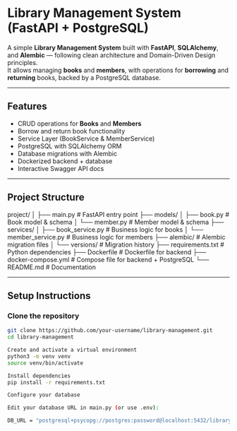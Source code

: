 # Library Management System (FastAPI + PostgreSQL)

A simple **Library Management System** built with **FastAPI**, **SQLAlchemy**, and **Alembic** — following clean architecture and Domain-Driven Design principles.  
It allows managing **books** and **members**, with operations for **borrowing** and **returning** books, backed by a PostgreSQL database.

---

## Features

-  CRUD operations for **Books** and **Members**
-  Borrow and return book functionality
-  Service Layer (BookService & MemberService)
-  PostgreSQL with SQLAlchemy ORM
-  Database migrations with Alembic
-  Dockerized backend + database
-  Interactive Swagger API docs

---

## Project Structure

project/
│
├── main.py # FastAPI entry point
├── models/
│ ├── book.py # Book model & schema
│ └── member.py # Member model & schema
├── services/
│ ├── book_service.py # Business logic for books
│ └── member_service.py # Business logic for members
├── alembic/ # Alembic migration files
│ └── versions/ # Migration history
├── requirements.txt # Python dependencies
├── Dockerfile # Dockerfile for backend
├── docker-compose.yml # Compose file for backend + PostgreSQL
└── README.md # Documentation

---

## Setup Instructions

### Clone the repository

```bash
git clone https://github.com/your-username/library-management.git
cd library-management

Create and activate a virtual environment
python3 -m venv venv
source venv/bin/activate

Install dependencies
pip install -r requirements.txt

Configure your database

Edit your database URL in main.py (or use .env):

DB_URL = "postgresql+psycopg://postgres:password@localhost:5432/librarydb"

